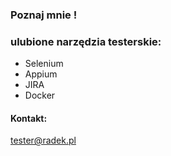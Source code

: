 ### Poznaj mnie !


### ulubione narzędzia testerskie:
 - Selenium
 - Appium
 - JIRA
 - Docker
 
 
#### Kontakt:
tester@radek.pl


